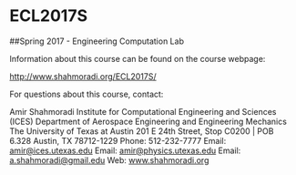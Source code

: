 # ECL2017S

##Spring 2017 - Engineering Computation Lab
 
Information about this course can be found on the course webpage:
 
http://www.shahmoradi.org/ECL2017S/

For questions about this course, contact:

Amir Shahmoradi
Institute for Computational Engineering and Sciences (ICES)
Department of Aerospace Engineering and Engineering Mechanics
The University of Texas at Austin
201 E 24th Street, Stop C0200 | POB 6.328
Austin, TX 78712-1229
Phone: 512-232-7777
Email: amir@ices.utexas.edu
Email: amir@physics.utexas.edu
Email: a.shahmoradi@gmail.edu
Web: www.shahmoradi.org
